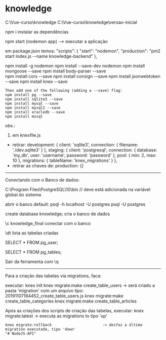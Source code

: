 # knowledge

C:\Vue-curso\knowledge
C:\Vue-curso\knowledge\versao-inicial

npm i 		instalar as dependências

npm start	(nodemon app)				--> executar a aplicação

em package.json temos:
	"scripts": {
		"start": "nodemon",
		"production": "pm2 start index.js --name knowledge-backend"
	  },
	  
npm install -g nodemon
npm install --save-dev nodemon
npm install mongoose --save
npm install body-parser --save	  
npm install cors --save
npm install consign --save
npm install jsonwebtoken --save
npm install knex --save
		
	Then add one of the following (adding a --save) flag:
	npm install pg --save
	npm install sqlite3 --save
	npm install mysql --save
	npm install mysql2 --save
	npm install oracledb --save
	npm install mssql

obs.:
1. em knexfile.js
* retirar:
  development: {
    client: 'sqlite3',
    connection: {
      filename: './dev.sqlite3'
    }
  },
  staging: {
    client: 'postgresql',
    connection: {
      database: 'my_db',
      user:     'username',
      password: 'password'
    },
    pool: {
      min: 2,
      max: 10
    },
    migrations: {
      tableName: 'knex_migrations'
    }
  },
* retirar as chaves de:
  production: {}
----------------------------------------------------------------------------------------------------------------------------------

Conectando com o Banco de dados:

C:\Program Files\PostgreSQL\10\bin		// deve está adicionada na variável global do sistema

abrir o banco default: 
	psql -h localhost -U postgres
	psql -U postgres
	
create database knowledge;				cria o banco de dados

\c knowledge_final						conectar com o banco

\dt										lista as tabelas criadas

SELECT * FROM pg_user;

SELECT * FROM pg_tables;

Sair da ferramenta com \q

----------------------------------------------------------------------------------------------------------------------------------

Para a criação das tabelas via migrations, faca:

executar: 
	knex init
	knex migrate:make create_table_users		-> será criado a pasta 'migration' com um arquivo tipo: 20191107184452_create_table_users.js
	knex migrate:make create_table_categories
	knex migrate:make create_table_articles
	
Após as criações dos scripts de criação das tabelas, executar: 
	knex migrate:latest							-> executa as migrations to tipo 'up'
	
	knex migrate:rollback						-> desfaz a última migration executada, tipo 'down'
	"# NodeJS-API" 
